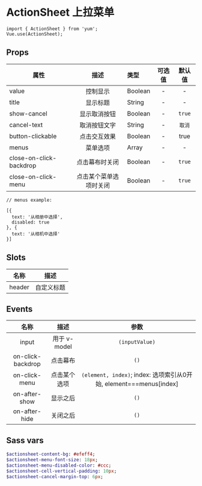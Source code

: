 # ActionSheet 上拉菜单

```JS
import { ActionSheet } from 'yum';
Vue.use(ActionSheet);
```

## Props

| 属性 | 描述 | 类型 | 可选值 | 默认值 |
| - | :-: | :- | :-: | :-: |
| value | 控制显示 | Boolean | - | - |
| title | 显示标题 | String | - | - |
| show-cancel | 显示取消按钮 | Boolean | - | `true` |
| cancel-text | 取消按钮文字 | String | - | `取消` |
| button-clickable | 点击交互效果 | Boolean | - | true |
| menus | 菜单选项 | Array | - | - |
| close-on-click-backdrop | 点击幕布时关闭 | Boolean | - | `true` |
| close-on-click-menu | 点击某个菜单选项时关闭 | Boolean | - | `true` |


```JS
// menus example:

[{
  text: '从相册中选择',
  disabled: true
}, {
  text: '从相机中选择'
}]
```

## Slots

| 名称 | 描述 |
| :-: | :-: |
| header | 自定义标题 |


## Events

| 名称 | 描述 | 参数 |
| :-: | :-: | :-: |
| input | 用于 v-model | `(inputValue)` |
| on-click-backdrop | 点击幕布 | `()` |
| on-click-menu | 点击某个选项 | `(element, index)`; index: 选项索引从0开始, element===menus[index] |
| on-after-show | 显示之后 | `()` |
| on-after-hide | 关闭之后 | `()` |


## Sass vars

```sass
$actionsheet-content-bg: #efeff4;
$actionsheet-menu-font-size: 18px;
$actionsheet-menu-disabled-color: #ccc;
$actionsheet-cell-vertical-padding: 10px;
$actionsheet-cancel-margin-top: 6px;
```
